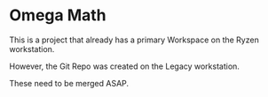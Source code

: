 
# Omega Math

This is a project that already has a primary Workspace
on the Ryzen workstation.

However, the Git Repo was created on the Legacy workstation.

These need to be merged ASAP.
